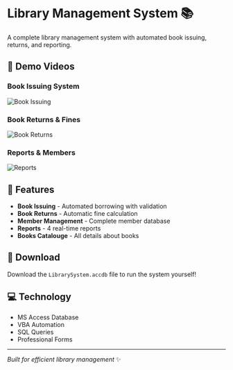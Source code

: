 # Library Management System 📚

A complete library management system with automated book issuing, returns, and reporting.

## 🎥 Demo Videos

### Book Issuing System
![Book Issuing](Book%20issue_Borrowing%20module%20module)

### Book Returns & Fines  
![Book Returns](Returnbook-Returning%20Module)

### Reports & Members
![Reports](Reports%20and%20members%20module)

## 🚀 Features

- **Book Issuing** - Automated borrowing with validation
- **Book Returns** - Automatic fine calculation
- **Member Management** - Complete member database
- **Reports** - 4 real-time reports
- **Books Catalouge** - All details about books

## 📁 Download

Download the `LibrarySystem.accdb` file to run the system yourself!

## 💻 Technology

- MS Access Database
- VBA Automation
- SQL Queries
- Professional Forms

---
*Built for efficient library management* ✨
